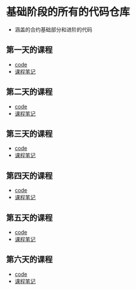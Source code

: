 # 基础阶段的所有的代码仓库

- 涵盖的合约基础部分和进阶的代码

## 第一天的课程
- [code]()
- [课程笔记]()

## 第二天的课程
- [code]()
- [课程笔记]()

## 第三天的课程
- [code]()
- [课程笔记]()

## 第四天的课程
- [code]()
- [课程笔记]()

## 第五天的课程
- [code]()
- [课程笔记]()

## 第六天的课程
- [code]()
- [课程笔记]()
